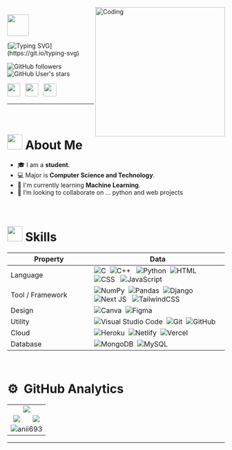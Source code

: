 <img align="right" alt="Coding" width="300" src="https://cdn.dribbble.com/users/1277312/screenshots/14733298/media/39b1045e593737587dd60e42c8422d1f.gif" >
<br align="left">
<img  src="https://raw.githubusercontent.com/MartinHeinz/MartinHeinz/master/wave.gif" width="50px" height="50px" /> 

[![Typing SVG](https://readme-typing-svg.herokuapp.com?font=FiraCode&color=ebc60e&size=25&lines=Hey!+I'm+Asutosh+Kataruka;Glad+to+see+you+here;Believe+in+learning+new+things;lets+learn+together+and+build+together.;Lets+discuss...;This+is+the+way.)](https://git.io/typing-svg)

![GitHub followers](https://img.shields.io/github/followers/Akataruka?style=social?font=FiraCode&color=e30707) ![GitHub User's stars](https://img.shields.io/github/stars/Akataruka?style=social?font=FiraCode&color=e30707)

<p align="left">
<a href="#"><img src = "https://img.shields.io/badge/Website-Page?style=flat&color=1CA2F1&logo=alibabacloud&logoColor=white" height = 30px></a>   &nbsp
<a href="https://www.linkedin.com/in/asutosh-kataruka-79aa05269/" ><img src="https://img.shields.io/badge/-Asutosh%20Linkedin-0077B5?style=flat&logo=Linkedin&logoColor=white" height = 30px /></a>   &nbsp
<a href="https://instagram.com/_asutoshk.09_?utm_source=qr&igshid=OGU0MmVlOWVjOQ==" ><img src="https://img.shields.io/badge/-@_asutosh.09_-E4405F?style=flat&logo=Instagram&logoColor=white" height = 30px /></a>
</p>

---

&nbsp;
# <img src="https://c.tenor.com/NCRHhqkXrJYAAAAi/programmers-go-internet.gif" width="35"> About Me 
- 🎓 I am a **student**.
- 💻 Major is **Computer Science and Technology**.
- 🌱 I'm currently learning **Machine Learning**. 
- 👯 I’m looking to collaborate on ... python and web projects

&nbsp;
# <img src="https://media2.giphy.com/media/QssGEmpkyEOhBCb7e1/giphy.gif?cid=ecf05e47a0n3gi1bfqntqmob8g9aid1oyj2wr3ds3mg700bl&rid=giphy.gif" width ="35"> Skills

Property                 | Data  
-------------------------|------
Language | ![C](https://img.shields.io/badge/-C-05122A?style=flat&logo=C&logoColor=A8B9CC)&nbsp;  ![C++](https://img.shields.io/badge/-C++-05122A?style=flat&logo=C++) &nbsp;  ![Python](https://img.shields.io/badge/-Python-05122A?style=flat&logo=python)&nbsp; ![HTML](https://img.shields.io/badge/-HTML-05122A?style=flat&logo=HTML5) &nbsp; ![CSS](https://img.shields.io/badge/-CSS-05122A?style=flat&logo=CSS3&logoColor=1572B6) &nbsp; ![JavaScript](https://img.shields.io/badge/-JavaScript-05122A?style=flat&logo=javascript) &nbsp;
Tool / Framework         | ![NumPy](https://img.shields.io/badge/numpy-%23013243.svg?style=flat&logo=numpy&logoColor=white) &nbsp;![Pandas](https://img.shields.io/badge/pandas-%23150458.svg?style=flat&logo=pandas&logoColor=white) &nbsp;![Django](https://img.shields.io/badge/-Django-05122A?style=flat&logo=django&logoColor=092E20) &nbsp;  ![Next JS](https://img.shields.io/badge/Next-black?style=flat&logo=next.js&logoColor=white) &nbsp; ![TailwindCSS](https://img.shields.io/badge/tailwindcss-%2338B2AC.svg?style=flat&logo=tailwind-css&logoColor=white)  &nbsp;
Design       | ![Canva](https://img.shields.io/badge/Canva-%2300C4CC.svg?style=flat&logo=Canva&logoColor=white)  &nbsp;![Figma](https://img.shields.io/badge/figma-%23150458.svg?style=flat&logo=figma&logoColor=white)  &nbsp;
Utility                  | ![Visual Studio Code](https://img.shields.io/badge/-Visual%20Studio%20Code-05122A?style=flat&logo=visual-studio-code&logoColor=007ACC)&nbsp;  ![Git](https://img.shields.io/badge/-Git-05122A?style=flat&logo=git) &nbsp;![GitHub](https://img.shields.io/badge/-GitHub-05122A?style=flat&logo=github) &nbsp;
Cloud <img width=200/> | ![Heroku](https://img.shields.io/badge/heroku-%23430098.svg?style=flat&logo=heroku&logoColor=white) &nbsp;![Netlify](https://img.shields.io/badge/netlify-%23000000.svg?style=flat&logo=netlify&logoColor=#00C7B7) &nbsp;![Vercel](https://img.shields.io/badge/vercel-%23000000.svg?style=flat&logo=vercel&logoColor=white) 
Database      | ![MongoDB](https://img.shields.io/badge/MongoDB-%234ea94b.svg?style=flat&logo=mongodb&logoColor=white)  &nbsp;![MySQL](https://img.shields.io/badge/MySQL-%23150458.svg?style=flat&logo=MySQL&logoColor=white)  &nbsp; 

&nbsp;
# ⚙️ &nbsp;GitHub Analytics

<table align="center">
  <tr>
    <td colspan="2" align="center"><img src="https://github-readme-activity-graph.vercel.app/graph?username=Akataruka&theme=high-contrast&hide_border=false&area=true&custom_title=Github%20Contribution%20Graph"></td>
  </tr>
  <tr>
    <td align="center"><img src="https://github-readme-stats.vercel.app/api?username=Akataruka&show_icons=true&theme=dark&locale=en&hide_border=false&area=true"/></td>
    <td align="center"><img src="https://github-readme-stats.vercel.app/api/top-langs?username=Akataruka&show_icons=true&theme=dark&locale=en&layout=compact&hide_border=false&area=true"/></td>
  </tr>
 <tr>
  <td colspan="2" align="center" >   <img   src="https://github-readme-streak-stats.herokuapp.com/?user=Akataruka&theme=dark&hide_border=false&area=true" alt="anii693" /></td>
 </tr>
</table>

---
